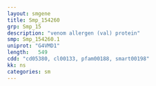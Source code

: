 ```yaml
---
layout: smgene
title: Smp_154260
grp: Smp_15
description: "venom allergen (val) protein"
smp: Smp_154260.1
uniprot: "G4VMD1"
length:   549
cdd: "cd05380, cl00133, pfam00188, smart00198"
kk: ns
categories: sm
---
```

